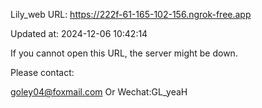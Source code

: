 Lily_web URL: https://222f-61-165-102-156.ngrok-free.app

Updated at: 2024-12-06 10:42:14

If you cannot open this URL, the server might be down.

Please contact: 

goley04@foxmail.com Or Wechat:GL_yeaH